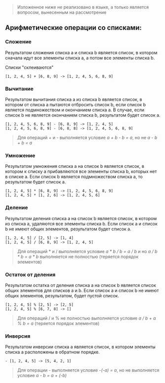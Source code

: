 > Изложенное ниже не реализовано в языке, а только является вопросом, вынесенным на рассмотрение
 
## Арифметические операции со списками:
### Сложение
    
Результатом сложения списка a и списка b является список, в котором сначала идут
все элементы списка a, а потом все элементы списка b.
   
Списки "склеиваются"
    
    [1, 2, 4, 5] + [6, 8, 9] -> [1, 2, 4, 5, 6, 8, 9]

### Вычитание

Результатом вычитания списка a из списка b является список, в котором от списка a
пытаются отбросить список b, если список b является подмножеством и окончанием списка a.
В случае, если список b не является окончанием списка b, результатом будет список a.
   
    [1, 2, 4, 5, 6, 8, 9] - [6, 8, 9] -> [1, 2, 4, 5]
    [1, 2, 4, 5, 6, 8, 9] - [6, 8, 8] -> [1, 2, 4, 5, 6, 8, 9]

> Для операций + и - выполняется условие *а + b - b = a*, но не *a - b + b = a*
        
### Умножение

Результатом умножения списка a на список b является список, в котором к списку a
прибавляются все элементы списка b, которых нет в списке a. Если список b является 
подмножеством списка a, то результатом будет список a.
    
    [1, 2, 4, 5] * [6, 8, 9] -> [1, 2, 4, 5, 6, 8, 9]
    [1, 2, 4, 5] * [1, 2, 6] -> [1, 2, 4, 5, 6]
        
### Деление

Результатом деления списка a на список b является список, в котором из списка a,
удаляются все элементы списка b. Если список a и список b не имеют общих элементов,
результатом будет список a.
    
    [1, 2, 4, 5] / [2, 5] -> [1, 4]
    [1, 2, 4, 5] / [6, 8, 9] -> [1, 2, 4, 5]
    
> Для операций * и / выполняется условие *а * b / b = a / b* и
> но *a / b * b = a * b* выполняется не полностью (теряется порядок элементов)
    
### Остаток от деления

Результатом остатка от деления списка a на список b является список общих элементов
для списков a и b. Если список a и список b не имеют общих элементов, результатом,
будет пустой список.

    [1, 2, 4, 5] % [2, 5] -> [2, 5]
    [1, 2, 4, 5] % [6, 7, 8] -> []
    
> Для операций / и % не полностью выполняется условие *а / b + a % b = a* 
> (теряется порядок элементов)
    
### Инверсия

Результатом инверсии списка a является список, в котором элементы списка a 
расположены в обратном порядке.

    - [1, 2, 4, 5] -> [5, 4, 2, 1]
    
> Для операции - выполняется условие *-(-а) = a*, 
> но не выполняется условие *a - b = a + (-b)* 
